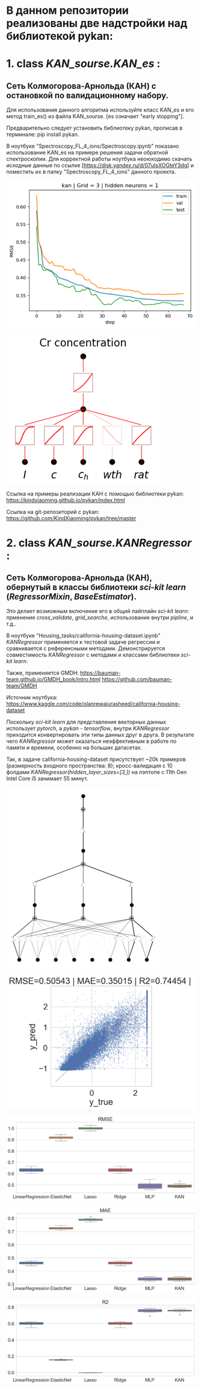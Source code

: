 # В данном репозитории реализованы две надстройки над библиотекой pykan:
# 1. class *KAN_sourse.KAN_es* : 
## Сеть Колмогорова-Арнольда (КАН) с остановкой по валидационному набору.
Для использования данного алгоритма используйте класс KAN_es и его метод train_es() из файла KAN_sourse. [es означает "early stopping"].

Предварительно следует установить библиотеку pykan, прописав в терминале: pip install pykan.

В ноутбуке "Spectroscopy_FL_4_ions/Spectroscopy.ipynb" показано использование KAN_es на примере решения задачи обратной спектроскопии. Для корректной работы ноутбука неоюходимо скачать исходные данные по ссылке [https://disk.yandex.ru/d/07uIsXOGteY3dg] и поместить их в папку "Spectroscopy_FL_4_ions" данного проекта.

![pic1_1](/Pictures/pic_1_1.png)

![pic1_2](/Pictures/pic_1_2.png)

Ссылка на примеры реализации КАН с помощью библиотеки pykan: https://kindxiaoming.github.io/pykan/index.html

Ссылка на git-репозиторий с pykan: https://github.com/KindXiaoming/pykan/tree/master


# 2. class *KAN_sourse.KANRegressor* :
## Сеть Колмогорова-Арнольда (КАН), обернутый в классы библиотеки *sci-kit learn* (*RegressorMixin*, *BaseEstimator*). 
Это делает возможным включение его в общий пайплайн *sci-kit learn*: прменение *cross_validate*, *grid_searche*, использование внутри *pipline*, и т.д..

В ноутбуке "Housing_tasks/california-housing-dataset.ipynb" *KANRegressor* применяется к тестовой задаче регрессии и сравнивается с референсными методами. Демонстрируется совместимость *KANRegressor* с методами и классами библиотеки *sci-kit learn*. 

Также, применяется GMDH:
https://bauman-team.github.io/GMDH_book/intro.html
https://github.com/bauman-team/GMDH



Источник ноутбука: https://www.kaggle.com/code/olanrewajurasheed/california-housing-dataset

Поскольку *sci-kit learn* для представления векторных данных использует *pytorch*, а *pykan*  - *tensorflow*, внутри *KANRegressor* приходится конвертировать эти типы данных друг в друга. В результате чего *KANRegressor* может оказаться неэффективным в работе по памяти и времени, особенно на больших датасетах.

Так, в задаче california-housing-dataset присутствует ~20k примеров (размерность входного пространства: 8); кросс-валидация с 10 фолдами *KANRegressor(hidden_layer_sizes=[3,])* на лэптопе с 11th Gen Intel Core i5 занимает 55 минут.

![pic2_1](/Pictures/pic_2_1.png)

![pic2_2](/Pictures/pic_2_2.png)

![pic2_2](/Pictures/pic_2_3.png)

![pic2_2](/Pictures/pic_2_4.png)

![pic2_2](/Pictures/pic_2_5.png)